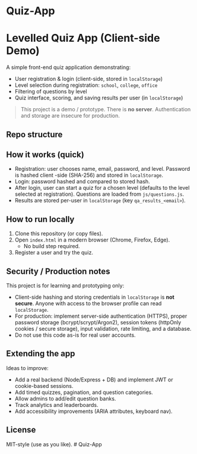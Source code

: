 # Quiz-App
# Levelled Quiz App (Client-side Demo)

A simple front-end quiz application demonstrating:

- User registration & login (client-side, stored in `localStorage`)
- Level selection during registration: `school`, `college`, `office`
- Filtering of questions by level
- Quiz interface, scoring, and saving results per user (in `localStorage`)

> This project is a demo / prototype. There is **no server**. Authentication and storage are insecure for production.

## Repo structure


## How it works (quick)

- Registration:    user chooses name, email, password, and level.  Password is hashed client -side (SHA-256) and  stored in `localStorage`.
- Login: password hashed and compared to stored hash.
- After login, user can start a quiz for a chosen level (defaults to the level selected at registration). Questions are loaded from `js/questions.js`.
- Results are stored per-user in `localStorage` (key `qa_results_<email>`).

## How to run locally

1. Clone this repository (or copy files).
2. Open `index.html` in a modern browser (Chrome, Firefox, Edge).
   - No build step required.
3. Register a user and try the quiz.

## Security / Production notes

This project is for learning and prototyping only:

- Client-side hashing and storing credentials in `localStorage` is **not secure**. Anyone with access to the browser profile can read `localStorage`.
- For production: implement server-side authentication (HTTPS),  proper password storage (bcrypt/scrypt/Argon2), session tokens (httpOnly cookies / secure storage), input validation, rate limiting, and a database.
- Do not use this code as-is for real  user accounts.

## Extending the app

Ideas to improve:
- Add a real backend (Node/Express + DB) and implement JWT or cookie-based sessions.
- Add timed quizzes, pagination, and question categories.
- Allow admins to add/edit question banks.
- Track analytics and leaderboards.
- Add accessibility improvements (ARIA attributes, keyboard nav).

## License

MIT-style (use as you like).
#   Q u i z - A p p 
 
 
